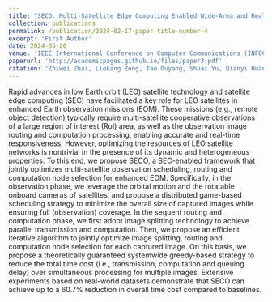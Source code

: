 ```yaml
---
title: "SECO: Multi-Satellite Edge Computing Enabled Wide-Area and Real-Time Earth Observation Missions"
collection: publications
permalink: /publication/2024-02-17-paper-title-number-4
excerpt: 'First Author'
date: 2024-05-20
venue: 'IEEE International Conference on Computer Communications (INFOCOM)'
paperurl: 'http://academicpages.github.io/files/paper3.pdf'
citation: 'Zhiwei Zhai, Liekang Zeng, Tao Ouyang, Shuai Yu, Qianyi Huang, and Xu Chen. (2024). &quot;SECO: Multi-Satellite Edge Computing Enabled Wide-Area and Real-Time Earth Observation Missions.&quot; <i>IEEE International Conference on Computer Communications (INFOCOM)</i>.'
---
```


Rapid advances in low Earth orbit (LEO) satellite technology and satellite edge computing (SEC) have facilitated a key role for LEO satellites in enhanced Earth observation missions (EOM). These missions (e.g., remote object detection) typically require multi-satellite cooperative observations of a large region of interest (RoI) area, as well as the observation image routing and computation processing, enabling accurate and real-time responsiveness. However, optimizing the resources of LEO satellite networks is nontrivial in the presence of its dynamic and heterogeneous properties. To this end, we propose SECO, a SEC-enabled framework that jointly optimizes multi-satellite observation scheduling, routing and computation node selection for enhanced EOM. Specifically, in the observation phase, we leverage the orbital motion and the rotatable onboard cameras of satellites, and propose a distributed game-based scheduling strategy to minimize the overall size of captured images while ensuring full (observation) coverage. In the sequent routing and computation phase, we first adopt image splitting technology to achieve parallel transmission and computation. Then, we propose an efficient iterative algorithm to jointly optimize image splitting, routing and computation node selection for each captured image. On this basis, we propose a theoretically guaranteed systemwide greedy-based strategy to reduce the total time cost (i.e., transmission, computation and queuing delay) over simultaneous processing for multiple images. Extensive experiments based on real-world datasets demonstrate that SECO can achieve up to a 60.7% reduction in overall time cost compared to baselines.
